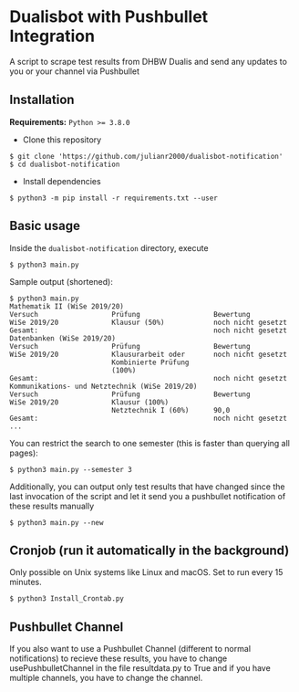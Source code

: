 # Dualisbot with Pushbullet Integration
A script to scrape test results from DHBW Dualis and send any updates to you or your channel via Pushbullet

## Installation
**Requirements:** `Python >= 3.8.0`
- Clone this repository
```
$ git clone 'https://github.com/julianr2000/dualisbot-notification'
$ cd dualisbot-notification
```
- Install dependencies
```
$ python3 -m pip install -r requirements.txt --user
```


## Basic usage
Inside the `dualisbot-notification` directory, execute
```
$ python3 main.py
```

Sample output (shortened):
```
$ python3 main.py 
Mathematik II (WiSe 2019/20)
Versuch                  Prüfung                  Bewertung               
WiSe 2019/20             Klausur (50%)            noch nicht gesetzt      
Gesamt:                                           noch nicht gesetzt      
Datenbanken (WiSe 2019/20)
Versuch                  Prüfung                  Bewertung               
WiSe 2019/20             Klausurarbeit oder       noch nicht gesetzt      
                         Kombinierte Prüfung                              
                         (100%)                                           
Gesamt:                                           noch nicht gesetzt      
Kommunikations- und Netztechnik (WiSe 2019/20)
Versuch                  Prüfung                  Bewertung               
WiSe 2019/20             Klausur (100%)                                   
                         Netztechnik I (60%)      90,0                    
Gesamt:                                           noch nicht gesetzt      
...
```

You can restrict the search to one semester (this is faster than querying all pages):
```
$ python3 main.py --semester 3
```

Additionally, you can output only test results that have changed since the last invocation of the script and let it send you a pushbullet notification of these results manually
```
$ python3 main.py --new
```

## Cronjob (run it automatically in the background)
Only possible on Unix systems like Linux and macOS. Set to run every 15 minutes.
```
$ python3 Install_Crontab.py
```

## Pushbullet Channel
If you also want to use a Pushbullet Channel (different to normal notifications) to recieve these results, you have to change usePushbulletChannel in the file resultdata.py to True and if you have multiple channels, you have to change the channel. 
